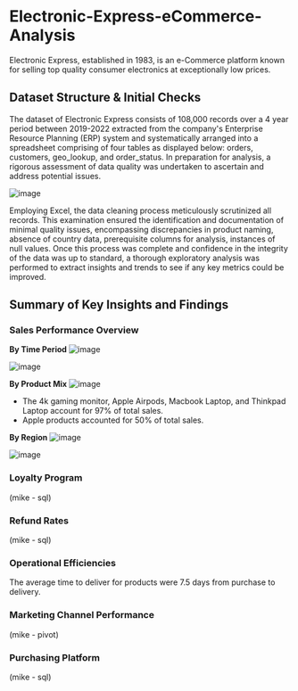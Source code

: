 # Electronic-Express-eCommerce-Analysis

Electronic Express, established in 1983, is an e-Commerce platform known for selling top quality consumer electronics at exceptionally low prices.  

## Dataset Structure & Initial Checks

The dataset of Electronic Express consists of 108,000 records over a 4 year period between 2019-2022 extracted from the company's Enterprise Resource Planning (ERP) system and systematically arranged into a spreadsheet comprising of four tables as displayed below: orders, customers, geo_lookup, and order_status. In preparation for analysis, a rigorous assessment of data quality was undertaken to ascertain and address potential issues.

![image](https://github.com/mlatona17/Electronic-Express-eCommerce-Analysis/assets/67985288/db27f1eb-4e48-4e04-bb76-28519240f1f4)


Employing Excel, the data cleaning process meticulously scrutinized all records. This examination ensured the identification and documentation of minimal quality issues, encompassing discrepancies in product naming, absence of country data, prerequisite columns for analysis, instances of null values. Once this process was complete and confidence in the integrity of the data was up to standard, a thorough exploratory analysis was performed to extract insights and trends to see if any key metrics could be improved.

## Summary of Key Insights and Findings

### Sales Performance Overview


**By Time Period**
![image](https://github.com/mlatona17/Electronic-Express-eCommerce-Analysis/assets/67985288/3ba6da25-616d-4d90-8792-b16b3fa803f1) 

![image](https://github.com/mlatona17/Electronic-Express-eCommerce-Analysis/assets/67985288/46a0dea5-2de8-4f7c-8176-480580ab29f1)

**By Product Mix**
![image](https://github.com/mlatona17/Electronic-Express-eCommerce-Analysis/assets/67985288/4a9b73dd-e133-4dfb-8f08-e132fed002ae)


- The 4k gaming monitor, Apple Airpods, Macbook Laptop, and Thinkpad Laptop account for 97% of total sales.
- Apple products accounted for 50% of total sales.

**By Region**
![image](https://github.com/mlatona17/Electronic-Express-eCommerce-Analysis/assets/67985288/086f830e-2711-4377-9bdb-bac426affec0)

![image](https://github.com/mlatona17/Electronic-Express-eCommerce-Analysis/assets/67985288/b0649b83-f17d-41ba-9a48-c1fd5d605492)


### Loyalty Program

(mike - sql)

### Refund Rates

(mike - sql)

### Operational Efficiencies

The average time to deliver for products were 7.5 days from purchase to delivery.

### Marketing Channel Performance

(mike - pivot)

### Purchasing Platform

(mike - sql)



